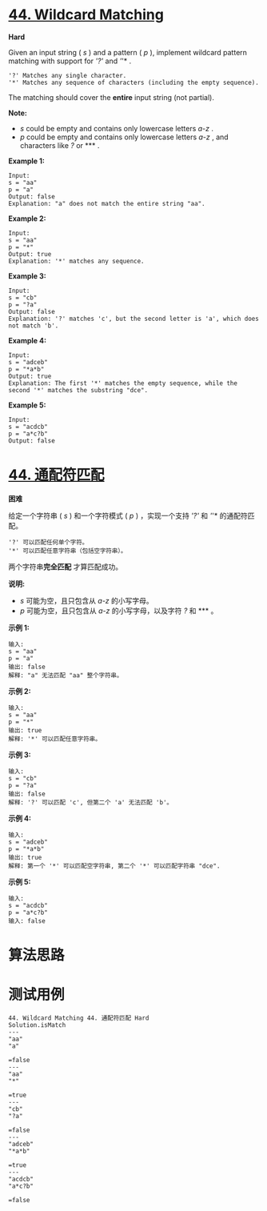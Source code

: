 # [44. Wildcard Matching][enTitle]

**Hard**

Given an input string ( *s* ) and a pattern ( *p* ), implement wildcard pattern matching with support for  *'?'*  and  *'*'* .

```
'?' Matches any single character.
'*' Matches any sequence of characters (including the empty sequence).

```

The matching should cover the **entire**  input string (not partial).

**Note:** 

-  *s*  could be empty and contains only lowercase letters  *a-z* . 
-  *p*  could be empty and contains only lowercase letters  *a-z* , and characters like  *?*  or  *** .

**Example 1:** 

```
Input:
s = "aa"
p = "a"
Output: false
Explanation: "a" does not match the entire string "aa".

```

**Example 2:** 

```
Input:
s = "aa"
p = "*"
Output: true
Explanation: '*' matches any sequence.

```

**Example 3:** 

```
Input:
s = "cb"
p = "?a"
Output: false
Explanation: '?' matches 'c', but the second letter is 'a', which does not match 'b'.

```

**Example 4:** 

```
Input:
s = "adceb"
p = "*a*b"
Output: true
Explanation: The first '*' matches the empty sequence, while the second '*' matches the substring "dce".

```

**Example 5:** 

```
Input:
s = "acdcb"
p = "a*c?b"
Output: false

```
# [44. 通配符匹配][cnTitle]

**困难**

给定一个字符串 ( *s* ) 和一个字符模式 ( *p* ) ，实现一个支持  *'?'*  和  *'*'*  的通配符匹配。

```
'?' 可以匹配任何单个字符。
'*' 可以匹配任意字符串（包括空字符串）。

```

两个字符串**完全匹配** 才算匹配成功。

**说明:** 

-  *s*  可能为空，且只包含从  *a-z*  的小写字母。 
-  *p*  可能为空，且只包含从  *a-z*  的小写字母，以及字符  *?*  和  *** 。

**示例 1:** 

```
输入:
s = "aa"
p = "a"
输出: false
解释: "a" 无法匹配 "aa" 整个字符串。
```

**示例 2:** 

```
输入:
s = "aa"
p = "*"
输出: true
解释: '*' 可以匹配任意字符串。

```

**示例 3:** 

```
输入:
s = "cb"
p = "?a"
输出: false
解释: '?' 可以匹配 'c', 但第二个 'a' 无法匹配 'b'。

```

**示例 4:** 

```
输入:
s = "adceb"
p = "*a*b"
输出: true
解释: 第一个 '*' 可以匹配空字符串, 第二个 '*' 可以匹配字符串 "dce".

```

**示例 5:** 

```
输入:
s = "acdcb"
p = "a*c?b"
输入: false
```


# 算法思路

# 测试用例
```
44. Wildcard Matching 44. 通配符匹配 Hard
Solution.isMatch
---
"aa"
"a"

=false
---
"aa"
"*"

=true
---
"cb"
"?a"

=false
---
"adceb"
"*a*b"

=true
---
"acdcb"
"a*c?b"

=false
```

[enTitle]: https://leetcode.com/problems/wildcard-matching/
[cnTitle]: https://leetcode-cn.com/problems/wildcard-matching/

